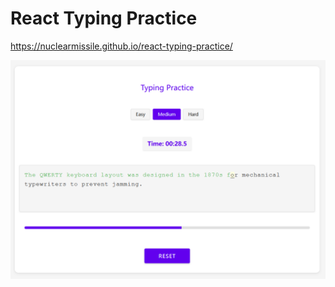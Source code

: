 # React Typing Practice

https://nuclearmissile.github.io/react-typing-practice/

![img.png](img.png)